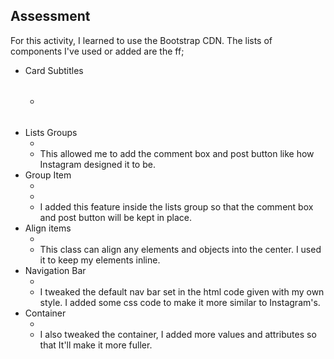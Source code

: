 ## Assessment

For this activity, I learned to use the Bootstrap CDN. The lists of components I've used or added are the ff;

* Card Subtitles
  * <h6 class="card-subtitle”></h6>
  * I used this component for the adding of the "likes" feature of Instagram.
* Lists Groups
  * <ul class="list-group list-group-flush"></ul>
  * This allowed me to add the comment box and post button like how Instagram designed it to be.
* Group Item
  * <li class="list-group-item"></li>
  * I added this feature inside the lists group so that the comment box and post button will be kept in place.
* Align items
  * <div class="d-flex align-items-center"></div>
  * This class can align any elements and objects into the center. I used it to keep my elements inline.
* Navigation Bar
  * <nav class="navbar navbar-light sticky-top bg-light style="border-bottom: 1px solid #ddd;">
  * I tweaked the default nav bar set in the html code given with my own style. I added some css code to make it more similar to Instagram's.
* Container
  * <div class="container"></div>
  * I also tweaked the container, I added more values and attributes so that It'll make it more fuller.
